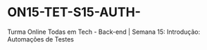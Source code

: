 # ON15-TET-S15-AUTH-
Turma Online Todas em Tech - Back-end | Semana 15: Introdução: Automações de Testes
